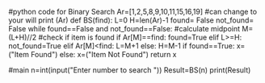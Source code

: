 #python code for Binary Search 
Ar=[1,2,5,8,9,10,11,15,16,19] #can change to your will 
print (Ar)
def BS(find):
    L=0
    H=len(Ar)-1
    found= False
    not_found= False
    while found==False and not_found==False:
        #calculate midpoint 
        M=(L+H)//2
        #check if item is found
        if Ar[M]==find:
            found=True
        elif L>=H:
            not_found=True
        elif Ar[M]<find:
            L=M+1
        else:
            H=M-1
    if found==True:
        x=("Item Found")
    else:
        x=("Item Not Found")
    return x

#main
n=int(input("Enter number to search "))
Result=BS(n)
print(Result)
